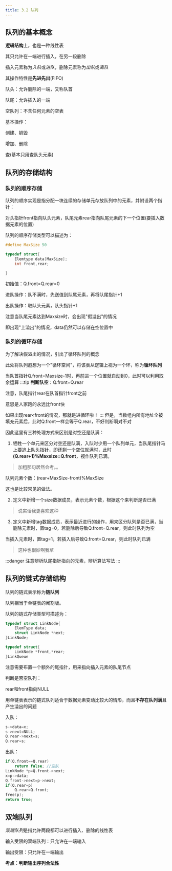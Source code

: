 ```yaml
---
title: 3.2 队列
---
```


## 队列的基本概念

**逻辑结构**上，也是一种线性表

其只允许在一端进行插入，在另一段删除

插入元素称为*入队*或*进队*，删除元素称为*出队*或*离队*

其操作特性是**先进先出**(FIFO)

队头：允许删除的一端，又称队首

队尾：允许插入的一端

空队列：不含任何元素的空表

基本操作：

创建、销毁

增加、删除

查(基本只用查队头元素)



## 队列的存储结构

### 队列的顺序存储

队列的顺序实现是指分配一块连续的存储单元存放队列中的元素，并附设两个指针：

对头指针front指向队头元素，队尾元素rear指向队尾元素的下一个位置(要插入数据元素的位置)

队列的顺序存储类型可以描述为：

```c
#define MaxSize 50

typedef struct{
    Elemtype data[MaxSize];
    int front,rear;

}
```

初始值：Q.front=Q.rear=0

进队操作：队不满时，先送值到队尾元素，再将队尾指针+1

出队操作：取队头元素，队头指针+1

注意当队尾元素达到Maxsize时，会出现"假溢出"的情况

即出现"上溢出"的情况，data仍然可以存储在空位置中

### 队列的循环存储

为了解决假溢出的情况，引出了循环队列的概念

此处将队列遐想为一个"循环空间"，将该表从逻辑上视为一个环，称为**循环队列**

当队首指针Q.front=Maxsize-1时，再前进一个位置就自动到0，此时可以利用取余运算
:::tip
**判断队空**：Q.front=Q.rear

注意，队尾指针rear在队首指针front之前

意思是人家跑的永远比front快

如果出现rear\<front的情况，那就是进循环啦！
:::
但是，当数组内所有地址全被填充元素后，此时Q.front一样会等于Q.rear，不好判断啊对不对

因此这里有三种处理方式来区别是对空还是队满：

1. 牺牲一个单元来区分对空还是队满，入队时少用一个队列单元，当队尾指针马上要追上队头指针，即还剩一个空位就满时，此时<b>(Q.rear+1)%Maxsize=Q.front</b>，视作队列已满。

>加粗那句居然会考。。

队列元素个数：(rear+MaxSize-front)%MaxSize

这也是比较常见的做法。

2. 定义中新增一个size数据成员，表示元素个数，根据这个来判断是否已满

>说实话我更喜欢这种

3. 定义中新增tag数据成员，表示最近进行的操作，用来区分队列是否已满，当删除元素时，置tag=0，若删除后导致Q.front=Q.rear，则此时队列为空

当插入元素时，置tag=1，若插入后导致Q.front=Q.rear，则此时队列已满

>这种也很妙啊我草

:::danger
注意辨析队尾指针指向的元素，辨析算法写法
:::

## 队列的链式存储结构

队列的链式表示称为**链队列**

队列相当于单链表的阉割版。

队列的链式存储类型可描述为：

```c
typedef struct LinkNode{
    ElemType data;
    struct LinkNode *next;
}LinkNode;

typedef struct{
    LinkNode *front,*rear;
}LinkQueue
```

注意需要布置一个额外的尾指针，用来指向插入元素的队尾节点

判断是否空队列：

rear和front指向NULL

用单链表表示的链式队列适合于数据元素变动比较大的情形，而且**不存在队列满**且产生溢出的问题

入队：
```c
s->data=x;
s->next=NULL;
Q.rear->next=s;
Q.rear=s;

```
出队：
```c
if(Q.front==Q.rear)
    return false; //空队
LinkNode *p=Q.front->next;
x=p->data;
Q.front->next=p->next;
if(Q.rear=p)
    Q.rear=Q.front;
free(p);
return true;
```

## 双端队列

*双端队列*是指允许两段都可以进行插入、删除的线性表

输入受限的双端队列：只允许在一端输入

输出受限：只允许在一端输出

**考点：判断输出序列合法性**







